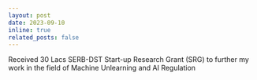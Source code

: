 ```yaml
---
layout: post
date: 2023-09-10
inline: true
related_posts: false
---
```


Received 30 Lacs SERB-DST Start-up Research Grant (SRG) to further my work in the field of Machine Unlearning and AI Regulation
